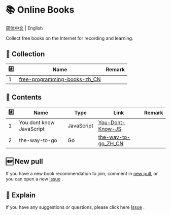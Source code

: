 # 📚 Online Books

[简体中文](./README.md) | English

Collect free books on the Internet for recording and learning.

## 📒 Collection

| #️⃣   | Name                                  | Remark |
| --- | ------------------------------------- | ------ |
| 1   | [free-programming-books-zh_CN][all01] |        |

## 📃 Contents

| #️⃣   | Name                     | Type       | Link                    | Remark |
| --- | ------------------------ | ---------- | ----------------------- | ------ |
| 1   | You dont know JavaScript | JavaScript | [You-Dont-Know-JS][js1] |        |
| 2   | the-way-to-go            | Go         | [the-way-to-go_ZH_CN][go01] |      |

## 🆕 New pull

If you have a new book recommendation to join, comment in [new pull](https://github.com/Online-books/contents/issues/1), or you can open a new [Issue](https://github.com/Online-books/contents/issues/new) .

## 💭 Explain

If you have any suggestions or questions, please click here [Issue](https://github.com/Online-books/contents/issues) .

<!-- Collection link  -->
[all01]:https://github.com/Online-books/free-programming-books-zh_CN

 <!-- Book link -->
[js1]:https://github.com/Online-books/You-Dont-Know-JS
[go01]:https://github.com/Online-books/the-way-to-go_ZH_CN